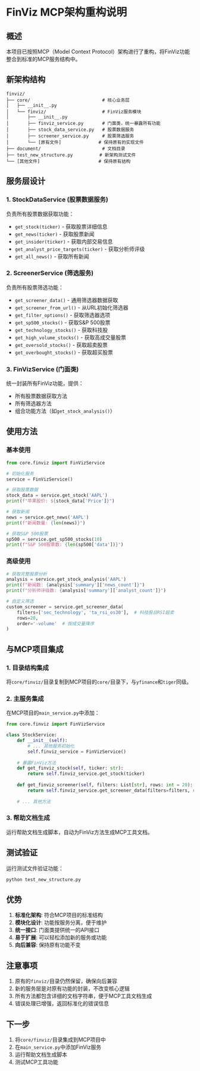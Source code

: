 # FinViz MCP架构重构说明

## 概述

本项目已按照MCP（Model Context Protocol）架构进行了重构，将FinViz功能整合到标准的MCP服务结构中。

## 新架构结构

```
finviz/
├── core/                           # 核心业务层
│   ├── __init__.py
│   └── finviz/                     # FinViz服务模块
│       ├── __init__.py
│       ├── finviz_service.py       # 门面类，统一暴露所有功能
│       ├── stock_data_service.py   # 股票数据服务
│       ├── screener_service.py     # 股票筛选服务
│       └── [原有文件]              # 保持原有的实现文件
├── document/                       # 文档目录
├── test_new_structure.py          # 新架构测试文件
└── [其他文件]                      # 保持原有结构
```

## 服务层设计

### 1. StockDataService (股票数据服务)
负责所有股票数据获取功能：
- `get_stock(ticker)` - 获取股票详细信息
- `get_news(ticker)` - 获取股票新闻
- `get_insider(ticker)` - 获取内部交易信息
- `get_analyst_price_targets(ticker)` - 获取分析师评级
- `get_all_news()` - 获取所有新闻

### 2. ScreenerService (筛选服务)
负责所有股票筛选功能：
- `get_screener_data()` - 通用筛选器数据获取
- `get_screener_from_url()` - 从URL初始化筛选器
- `get_filter_options()` - 获取筛选器选项
- `get_sp500_stocks()` - 获取S&P 500股票
- `get_technology_stocks()` - 获取科技股
- `get_high_volume_stocks()` - 获取高成交量股票
- `get_oversold_stocks()` - 获取超卖股票
- `get_overbought_stocks()` - 获取超买股票

### 3. FinVizService (门面类)
统一封装所有FinViz功能，提供：
- 所有股票数据获取方法
- 所有筛选器方法
- 组合功能方法（如`get_stock_analysis()`）

## 使用方法

### 基本使用
```python
from core.finviz import FinVizService

# 初始化服务
service = FinVizService()

# 获取股票数据
stock_data = service.get_stock('AAPL')
print(f"苹果股价: ${stock_data['Price']}")

# 获取新闻
news = service.get_news('AAPL')
print(f"新闻数量: {len(news)}")

# 获取S&P 500股票
sp500 = service.get_sp500_stocks(10)
print(f"S&P 500股票数: {len(sp500['data'])}")
```

### 高级使用
```python
# 获取完整股票分析
analysis = service.get_stock_analysis('AAPL')
print(f"新闻数: {analysis['summary']['news_count']}")
print(f"分析师评级数: {analysis['summary']['analyst_count']}")

# 自定义筛选
custom_screener = service.get_screener_data(
    filters=['sec_technology', 'ta_rsi_os30'],  # 科技股且RSI超卖
    rows=20,
    order='-volume'  # 按成交量降序
)
```

## 与MCP项目集成

### 1. 目录结构集成
将`core/finviz/`目录复制到MCP项目的`core/`目录下，与`yfinance`和`tiger`同级。

### 2. 主服务集成
在MCP项目的`main_service.py`中添加：
```python
from core.finviz import FinVizService

class StockService:
    def __init__(self):
        # ... 其他服务初始化
        self.finviz_service = FinVizService()
    
    # 暴露FinViz方法
    def get_finviz_stock(self, ticker: str):
        return self.finviz_service.get_stock(ticker)
    
    def get_finviz_screener(self, filters: List[str], rows: int = 20):
        return self.finviz_service.get_screener_data(filters=filters, rows=rows)
    
    # ... 其他方法
```

### 3. 帮助文档生成
运行帮助文档生成脚本，自动为FinViz方法生成MCP工具文档。

## 测试验证

运行测试文件验证功能：
```bash
python test_new_structure.py
```

## 优势

1. **标准化架构**: 符合MCP项目的标准结构
2. **模块化设计**: 功能按服务分离，便于维护
3. **统一接口**: 门面类提供统一的API接口
4. **易于扩展**: 可以轻松添加新的服务或功能
5. **向后兼容**: 保持原有功能不变

## 注意事项

1. 原有的`finviz/`目录仍然保留，确保向后兼容
2. 新的服务层是对原有功能的封装，不改变核心逻辑
3. 所有方法都包含详细的文档字符串，便于MCP工具文档生成
4. 错误处理已增强，返回标准化的错误信息

## 下一步

1. 将`core/finviz/`目录集成到MCP项目中
2. 在`main_service.py`中添加FinViz服务
3. 运行帮助文档生成脚本
4. 测试MCP工具功能
